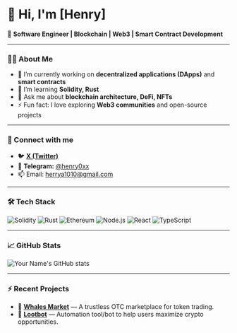 # 👋 Hi, I'm [Henry]

🚀 **Software Engineer | Blockchain | Web3 | Smart Contract Development**

---

### 🧑‍💻 About Me
- 🔭 I’m currently working on **decentralized applications (DApps)** and **smart contracts**
- 🌱 I’m learning **Solidity, Rust**
- 💬 Ask me about **blockchain architecture, DeFi, NFTs**
- ⚡ Fun fact: I love exploring **Web3 communities** and open-source projects

---

### 🔗 Connect with me
-  🐦 [**X (Twitter)**](https://x.com/henry0xx)
- 💬 **Telegram:** [@henry0xx](https://t.me/henry0xx)
- 📫 Email: [herrya1010@gmail.com](mailto:herrya1010@gmail.com)

---

### 🛠️ Tech Stack
![Solidity](https://img.shields.io/badge/-Solidity-363636?style=flat&logo=solidity)
![Rust](https://img.shields.io/badge/-Rust-black?style=flat&logo=rust)
![Ethereum](https://img.shields.io/badge/-Ethereum-3C3C3D?style=flat&logo=ethereum)
![Node.js](https://img.shields.io/badge/-Node.js-339933?style=flat&logo=node.js)
![React](https://img.shields.io/badge/-React-61DAFB?style=flat&logo=react)
![TypeScript](https://img.shields.io/badge/-TypeScript-3178C6?style=flat&logo=typescript)

---

### 📈 GitHub Stats

![Your Name's GitHub stats](https://github-readme-stats.vercel.app/api?username=yourusername&show_icons=true&theme=radical)

---

### ⚡ Recent Projects
- 🐋 [**Whales Market**](https://whales.market/) — A trustless OTC marketplace for token trading.
- 🤖 [**Lootbot**](http://lootbot.xyz/) — Automation tool/bot to help users maximize crypto opportunities.
